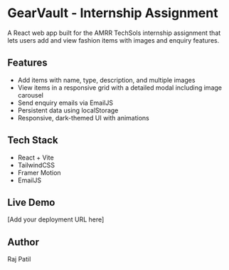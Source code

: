 # GearVault - Internship Assignment

A React web app built for the AMRR TechSols internship assignment that lets users add and view fashion items with images and enquiry features.

## Features

- Add items with name, type, description, and multiple images
- View items in a responsive grid with a detailed modal including image carousel
- Send enquiry emails via EmailJS
- Persistent data using localStorage
- Responsive, dark-themed UI with animations

## Tech Stack

- React + Vite
- TailwindCSS
- Framer Motion
- EmailJS

## Live Demo

[Add your deployment URL here]

## Author

Raj Patil
